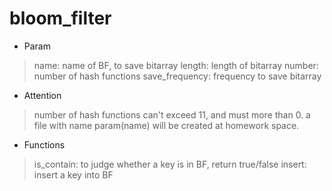 # bloom_filter
* Param
> name: name of BF, to save bitarray
> length: length of bitarray
> number: number of hash functions
> save_frequency: frequency to save bitarray
  
* Attention
> number of hash functions can't exceed 11, and must more than 0.
> a file with name param(name) will be created at homework space.

* Functions
> is_contain: to judge whether a key is in BF, return true/false
> insert: insert a key into BF
